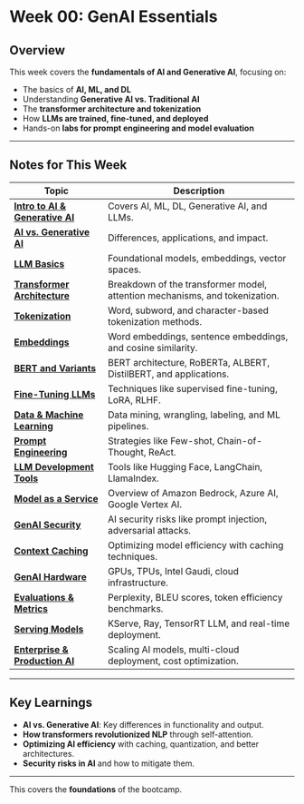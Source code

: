 # Week 00: GenAI Essentials  

## Overview  

This week covers the **fundamentals of AI and Generative AI**, focusing on:  

- The basics of **AI, ML, and DL**  
- Understanding **Generative AI vs. Traditional AI**  
- The **transformer architecture and tokenization**  
- How **LLMs are trained, fine-tuned, and deployed**  
- Hands-on **labs for prompt engineering and model evaluation**  

---

## Notes for This Week  

| **Topic** | **Description** |
|-----------|----------------|
| [**Intro to AI & Generative AI**](intro.md) | Covers AI, ML, DL, Generative AI, and LLMs. |
| [**AI vs. Generative AI**](02-genai-vs-traditional-ai.md) | Differences, applications, and impact. |
| [**LLM Basics**](03-llm-basics.md) | Foundational models, embeddings, vector spaces. |
| [**Transformer Architecture**](04-transformers.md) | Breakdown of the transformer model, attention mechanisms, and tokenization. |
| [**Tokenization**](05-tokenization.md) | Word, subword, and character-based tokenization methods. |
| [**Embeddings**](06-embeddings.md) | Word embeddings, sentence embeddings, and cosine similarity. |
| [**BERT and Variants**](07-bert-and-variants.md) | BERT architecture, RoBERTa, ALBERT, DistilBERT, and applications. |
| [**Fine-Tuning LLMs**](08-fine-tuning-llms.md) | Techniques like supervised fine-tuning, LoRA, RLHF. |
| [**Data & Machine Learning**](09-data-and-ml.md) | Data mining, wrangling, labeling, and ML pipelines. |
| [**Prompt Engineering**](10-prompt-engineering.md) | Strategies like Few-shot, Chain-of-Thought, ReAct. |
| [**LLM Development Tools**](11-llm-dev-tools.md) | Tools like Hugging Face, LangChain, LlamaIndex. |
| [**Model as a Service**](12-model-as-a-service.md) | Overview of Amazon Bedrock, Azure AI, Google Vertex AI. |
| [**GenAI Security**](13-genai-security.md) | AI security risks like prompt injection, adversarial attacks. |
| [**Context Caching**](14-context-caching.md) | Optimizing model efficiency with caching techniques. |
| [**GenAI Hardware**](15-hardware-for-genai.md) | GPUs, TPUs, Intel Gaudi, cloud infrastructure. |
| [**Evaluations & Metrics**](16-evaluations-and-metrics.md) | Perplexity, BLEU scores, token efficiency benchmarks. |
| [**Serving Models**](17-serving-models.md) | KServe, Ray, TensorRT LLM, and real-time deployment. |
| [**Enterprise & Production AI**](18-production-enterprise.md) | Scaling AI models, multi-cloud deployment, cost optimization. |

---

## Key Learnings  

- **AI vs. Generative AI**: Key differences in functionality and output.  
- **How transformers revolutionized NLP** through self-attention.  
- **Optimizing AI efficiency** with caching, quantization, and better architectures.  
- **Security risks in AI** and how to mitigate them.  

---

This covers the **foundations** of the bootcamp.
